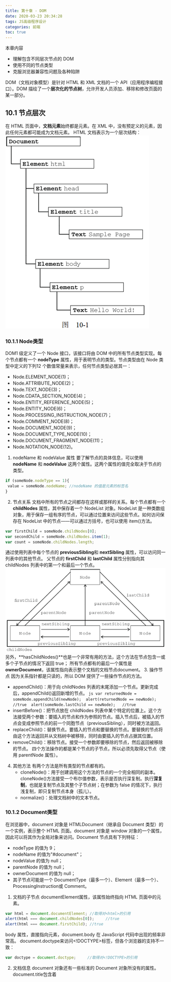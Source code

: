 ```yaml
---
title: 第十章 - DOM
date: 2020-03-23 20:34:28
tags: JS高级程序设计
categories: 前端
toc: true
---
```

本章内容 
- 理解包含不同层次节点的 DOM 
- 使用不同的节点类型 
- 克服浏览器兼容性问题及各种陷阱 

DOM（文档对象模型）是针对 HTML 和 XML 文档的一个 API（应用程序编程接口）。DOM 描绘了一个**层次化的节点树**，允许开发人员添加、移除和修改页面的某一部分。

## 10.1 节点层次 
在 HTML 页面中，**文档元素**始终都是<html>元素。在 XML 中，没有预定义的元素，因此任何元素都可能成为文档元素。 
HTML 文档表示为一个层次结构：
![DOM树](https://raw.githubusercontent.com/codingbylch/Figure_bed_for_blog/master/img_for_blog/20200323212317.png)

### 10.1.1 Node类型 
DOM1 级定义了一个 Node 接口，该接口将由 DOM 中的所有节点类型实现。每个节点都有一个 **nodeType** 属性，用于表明节点的类型。节点类型由在 Node 类型中定义的下列12 个数值常量来表示，任何节点类型必居其一： 
- Node.ELEMENT_NODE(1)； 
- Node.ATTRIBUTE_NODE(2)； 
- Node.TEXT_NODE(3)； 
- Node.CDATA_SECTION_NODE(4)； 
- Node.ENTITY_REFERENCE_NODE(5)； 
- Node.ENTITY_NODE(6)； 
- Node.PROCESSING_INSTRUCTION_NODE(7)； 
- Node.COMMENT_NODE(8)；
- Node.DOCUMENT_NODE(9)； 
- Node.DOCUMENT_TYPE_NODE(10)； 
- Node.DOCUMENT_FRAGMENT_NODE(11)； 
- Node.NOTATION_NODE(12)。

1. nodeName 和 nodeValue 属性
要了解节点的具体信息，可以使用 **nodeName** 和 **nodeValue** 这两个属性。这两个属性的值完全取决于节点的类型。
```js
if (someNode.nodeType == 1){ 
 value = someNode.nodeName; //nodeName 的值是元素的标签名 
} 
```
2. 节点关系
文档中所有的节点之间都存在这样或那样的关系。每个节点都有一个 **childNodes** 属性，其中保存着一个 NodeList 对象。NodeList 是一种类数组对象，用于保存一组有序的节点，可以通过位置来访问这些节点。如何访问保存在 NodeList 中的节点——可以通过方括号，也可以使用 item()方法。 
```js
var firstChild = someNode.childNodes[0]; 
var secondChild = someNode.childNodes.item(1); 
var count = someNode.childNodes.length; 
```
通过使用列表中每个节点的 **previousSibling**和 **nextSibling** 属性，可以访问同一列表中的其他节点。
父节点的 **firstChild** 和 **lastChild** 属性分别指向其 childNodes 列表中的第一个和最后一个节点。
![节点各个关系](https://raw.githubusercontent.com/codingbylch/Figure_bed_for_blog/master/img_for_blog/20200323214352.png)
另外，**hasChildNodes()**也是一个非常有用的方法，这个方法在节点包含一或多个子节点的情况下返回 true；
所有节点都有的最后一个属性是 **ownerDocument**，该属性指向表示整个文档的文档节点document。
3. 操作节点 
因为关系指针都是只读的，所以 DOM 提供了一些操作节点的方法。
   - appendChild()：用于向 childNodes 列表的末尾添加一个节点。更新完成后，appendChild()返回新增的节点。
    ```js
    var returnedNode = someNode.appendChild(newNode); 
    alert(returnedNode == newNode);         //true 
    alert(someNode.lastChild == newNode);   //true    
    ```
   - insertBefore()：把节点放在 childNodes 列表中某个特定的位置上。这个方法接受两个参数：要插入的节点和作为参照的节点。插入节点后，被插入的节点会变成参照节点的前一个同胞节点（previousSibling），同时被方法返回。
   - replaceChild()：替换节点。要插入的节点和要替换的节点。要替换的节点将由这个方法返回并从文档树中被移除，同时由要插入的节点占据其位置。
   - removeChild()：移除节点。接受一个参数即要移除的节点，然后返回被移除的节点。
四个方法操作的都是某个节点的子节点，所以必须先取得父节点（使用 parentNode 属性）。
4. 其他方法 
有两个方法是所有类型的节点都有的。
   - cloneNode()：用于创建调用这个方法的节点的一个完全相同的副本。cloneNode()方法接受一个布尔值参数，表示是否执行深复制。执行**深复制**，也就是复制节点及其整个子节点树；在参数为 false 的情况下，执行浅复制，即只复制节点本身（孤儿）。
   - normalize()：处理文档树中的文本节点。

### 10.1.2 Document类型 
在浏览器中，document 对象是 HTMLDocument（继承自 Document 类型）的一个实例，表示整个 HTML 页面。document 对象是 window 对象的一个属性，因此可以将其作为全局对象来访问。Document 节点具有下列特征：
- nodeType 的值为 9； 
- nodeName 的值为"#document"； 
- nodeValue 的值为 null； 
- parentNode 的值为 null； 
- ownerDocument 的值为 null； 
- 其子节点可能是一个 DocumentType（最多一个）、Element（最多一个）、ProcessingInstruction或 Comment。

1. 文档的子节点 
documentElement属性，该属性始终指向 HTML 页面中的<html>元素。
```js
var html = document.documentElement; //取得对<html>的引用 
alert(html === document.childNodes[0]);     //true 
alert(html === document.firstChild); //true
```
body 属性，直接指向<body>元素，document.body 在 JavaScript 代码中出现的频率非常高。
document.doctype来访问<!DOCTYPE>标签，但各个浏览器的支持不一致：
```js
var doctype = document.doctype;     //取得对<!DOCTYPE>的引用
```
2. 文档信息 
document 对象还有一些标准的 Document 对象所没有的属性。
document.title包含着<title>元素中的文本，修改 title 属性的值不会改变<title>元素。
对网页的请求有关的三个属性：URL、domain 和 referrer。
**URL** 属性：包含页面完整的 URL（即地址栏中显示的 URL）；
**domain** 属性：只包含页面的域名；
**referrer** 属性：保存着链接到当前页面的那个页面的 URL。
在这 3 个属性中，只有 domain 是可以设置的。能将这个属性设置为 URL 中不包含的域。
```js
//假设页面来自 p2p.wrox.com 域 
 
document.domain = "wrox.com"; // 成功 
 
document.domain = "nczonline.net";      // 出错！ 
```
可以通过设置相同的document.domain来解决不同子域的页面的相互访问。浏览器对 domain 属性还有一个限制，即如果域名一开始是“松散的”（loose），那么不能将它再设置为“紧绷的”（tight）。
```js
//假设页面来自于 p2p.wrox.com 域 
 
document.domain = "wrox.com";         //松散的（成功） 
 
document.domain = "p2p.wrox.com";     //紧绷的（出错！） 
```
3. 查找元素
getElementById()和 getElementsByTagName()。 
第一个方法，getElementById()，接收一个参数：要取得的*元素的 ID*。
另一个常用于取得元素引用的方法是 getElementsByTagName()。这个方法接受一个参数，即要取得*元素的标签名*，而返回的是包含零或多个元素的 NodeList。在 HTML 文档中，这个方法会返回一个 HTMLCollection 对象，作为一个“动态”集合，该对象与NodeList 非常类似。
namedItem()使用这个方法可以通过元素的 name 特性取得集合中的项。
HTMLCollection 还支持按名称访问项，对命名的项也可以使用方括号语法来访问：
```js
var myImage = images["myImage"]; 
```
要想取得文档中的**所有元素**，可以向 getElementsByTagName()中传入"*"。
getElementsByName()：这个方法会返回带有给定 name 特性的所有元素。最常使用 getElementsByName()方法的情况是取得单选按钮：
```js
<fieldset> 
    <legend>Which color do you prefer?</legend> 
    <ul> 
        <li><input type="radio" value="red" name="color" id="colorRed"> 
            <label for="colorRed">Red</label></li> 
        <li><input type="radio" value="green" name="color" id="colorGreen"> 
            <label for="colorGreen">Green</label></li> 
        <li><input type="radio" value="blue" name="color" id="colorBlue"> 
            <label for="colorBlue">Blue</label></li> 
    </ul> 
</fieldset> 
```
4. 特殊集合 
略。
5. DOM 一致性检测略。
6. 文档写入
write()、writeln()、open()和 close()。
**write()**和 **writeln()**方法都接受一个字符串参数，即要写入到输出流中的文本。write()会原样写入，而 writeln()则会在字符串的末尾添加一个换行符（\n）。在页面被加载的过程中，可以使用这两个方法向页面中动态地加入内容。此外，还可以使用 write()和 writeln()方法动态地包含外部资源，例如 JavaScript 文件等。如果在文档加载结束后再调用 document.write()，那么输出的内容将会重写整个页面。
方法 **open()**和 **close()**分别用于打开和关闭网页的输出流。

### 10.1.3 Element类型
除了 Document 类型之外，Element 类型就要算是 Web 编程中最常用的类型了。Element 类型用于表现 XML 或 HTML 元素，提供了对**元素标签名、子节点及特性**的访问。Element 节点具有以下特征： 
- nodeType 的值为 1； 
- nodeName 的值为元素的标签名； 
- nodeValue 的值为 null； 
- parentNode 可能是 Document 或 Element； 
- 其子节点可能是 Element、Text、Comment、ProcessingInstruction、CDATASection 或EntityReference。

```js
if (element.tagName == "div"){ //不能这样比较，很容易出错！ 
    //在此执行某些操作 
} 
 
if (element.tagName.toLowerCase() == "div"){ //这样最好（适用于任何文档） 
    //在此执行某些操作 
} 
```
1. HTML 元素
所有 HTML 元素都由 HTMLElement 类型表示，不是直接通过这个类型，也是通过它的子类型来表示。添加的这些属性分别对应于每个 HTML元素中都存在的下列标准特性。 
- id，元素在文档中的唯一标识符。 
- title，有关元素的附加说明信息，一般通过工具提示条显示出来。 
- lang，元素内容的语言代码，很少使用。 
- dir，语言的方向，值为"ltr"（left-to-right，从左至右）或"rtl"（right-to-left，从右至左），也很少使用。 
- className，与元素的 class特性对应，即为元素指定的 CSS 类。

元素中指定的所有信息，都可以通过下列 JavaScript 代码取得：
```js
var div = document.getElementById("myDiv"); 
alert(div.id); //"myDiv"" 
alert(div.className); //"bd" 
alert(div.title); //"Body text" 
alert(div.lang); //"en" 
alert(div.dir); //"ltr"
```

2. 取得特性
getAttribute()、setAttribute()和 removeAttribute()。
```js
var div = document.getElementById("myDiv"); 
alert(div.getAttribute("id"));         //"myDiv" 
alert(div.getAttribute("class"));      //"bd" 
alert(div.getAttribute("title"));      //"Body text" 
alert(div.getAttribute("lang"));       //"en" 
alert(div.getAttribute("dir"));        //"ltr" 
```
有两类特殊的特性，属性的值与通过 getAttribute()返回的值并不相同。
第一类特性就是 style，用于通过 CSS 为元素指定样式。在通过 getAttribute()访问时，返回的 style 特性值中包含的是 CSS 文本，而通过属性来访问它则会返回一个对象。
第二类与众不同的特性是 onclick 这样的事件处理程序。onclick 特性中包含的是 JavaScript 代码，如果通过 getAttribute()访问，则会返回相应代码的字符串。而在访问onclick 属性时，则会返回一个 JavaScript 函数。

3. 设置特性 
setAttribute()，这个方法接受两个参数：要设置的特性名和值。
通过 setAttribute()方法既可以操作 HTML 特性也可以操作自定义特性。通过这个方法设置的特性名会被统一转换为小写形式，即"ID"最终会变成"id"。 
```js
div.setAttribute("id", "someOtherId"); 
div.setAttribute("class", "ft"); 
```

发现这样看红宝书效率不高，暂停，略。

## 10.3 小结 
DOM 是语言中立的 API，用于访问和操作 HTML 和 XML 文档。DOM1 级将 HTML 和 XML 文档形象地看作一个层次化的节点树，可以使用 JavaScript 来操作这个节点树，进而改变底层文档的外观和结构。 
DOM 由各种节点构成，简要总结如下。 
- 最基本的节点类型是 Node，用于抽象地表示文档中一个独立的部分；所有其他类型都继承自Node。 
- Document 类型表示整个文档，是一组分层节点的根节点。在 JavaScript 中，document 对象是Document 的一个实例。使用 document 对象，有很多种方式可以查询和取得节点。 
- Element 节点表示文档中的所有 HTML 或 XML 元素，可以用来操作这些元素的内容和特性。 
- 另外还有一些节点类型，分别表示文本内容、注释、文档类型、CDATA 区域和文档片段。 

NodeList 对象都是“动态的”，这就意味着每次访问NodeList 对象，都会运行一次查询。有鉴于此，最好的办法就是尽量减少 DOM 操作。